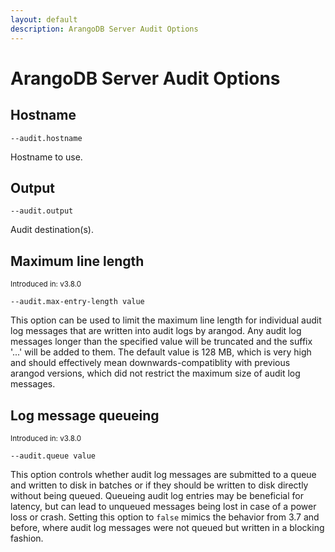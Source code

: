 ```yaml
---
layout: default
description: ArangoDB Server Audit Options
---
```

# ArangoDB Server Audit Options

## Hostname

`--audit.hostname`

Hostname to use.

## Output

`--audit.output`

Audit destination(s).

## Maximum line length

<small>Introduced in: v3.8.0</small>

`--audit.max-entry-length value`

This option can be used to limit the maximum line length for individual audit log 
messages that are written into audit logs by arangod. 
Any audit log messages longer than the specified value will be truncated and 
the suffix '...' will be added to them.
The default value is 128 MB, which is very high and should effectively mean 
downwards-compatiblity with previous arangod versions, which did not restrict 
the maximum size of audit log messages.

## Log message queueing

<small>Introduced in: v3.8.0</small>

`--audit.queue value`

This option controls whether audit log messages are submitted to a queue
and written to disk in batches or if they should be written to disk directly
without being queued.
Queueing audit log entries may be beneficial for latency, but can lead to
unqueued messages being lost in case of a power loss or crash. Setting
this option to `false` mimics the behavior from 3.7 and before, where
audit log messages were not queued but written in a blocking fashion.
